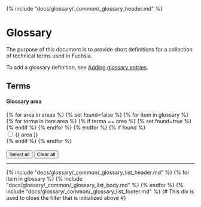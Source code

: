 {% include "docs/glossary/_common/_glossary_header.md" %}

<!--The Fuchsia glossary uses templates to load definitions from _glossary.yaml. View
the fully rendered glossary at https://fuchsia.dev/fuchsia-src/glossary-->

# Glossary

The purpose of this document is to provide short definitions for a collection of
technical terms used in Fuchsia.

To add a glossary definition, see [Adding glossary entries](/docs/contribute/docs/glossary-entries.md).

## Terms

<div class="form-checkbox">
  <h4 class="showalways">Glossary area</h4>
<form id="filter-checkboxes-reset">
  {% for area in areas %}
    {% set found=false %}
    {% for item in glossary %}
        {% for terma in item.area %}
          {% if terma == area %}
            {% set found=true %}
          {% endif %}
        {% endfor %}
    {% endfor %}
    {% if found %}
      <div class="checkbox-div">
        <input type="checkbox" id="checkbox-reset-{{ area }}">
        <label for="checkbox-reset-{{ area }}">{{ area }}</label>
      </div>
    {% endif %}
  {% endfor %}
  <br>
  <br>
  <button class="select-all">Select all</button>
  <button class="clear-all">Clear all</button>
  <hr>
</form>

{% include "docs/glossary/_common/_glossary_list_header.md" %}
{% for item in glossary %}
  {% include "docs/glossary/_common/_glossary_list_body.md" %}
{% endfor %}
{% include "docs/glossary/_common/_glossary_list_footer.md" %}
{# This div is used to close the filter that is initialized above #}
</div>
